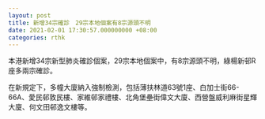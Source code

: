 ```yaml
---
layout: post
title: 新增34宗確診　29宗本地個案有8宗源頭不明
date: 2021-02-01 17:30:57.000000000 +08:00
categories: rthk
---
```


本港新增34宗新型肺炎確診個案，29宗本地個案中，有8宗源頭不明，綠楊新邨R座多兩宗確診。

在新規定下，多幢大廈納入強制檢測，包括薄扶林道63號1座、白加士街66-66A、愛民邨敦民樓、家維邨家禮樓、北角堡壘街偉文大廈、西營盤威利麻街星輝大廈、何文田邨逸文樓等。
